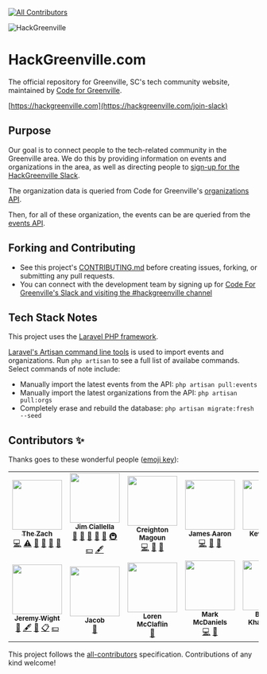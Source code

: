 
<!-- ALL-CONTRIBUTORS-BADGE:START - Do not remove or modify this section -->
[![All Contributors](https://img.shields.io/badge/all_contributors-13-orange.svg?style=flat-square)](#contributors-)
<!-- ALL-CONTRIBUTORS-BADGE:END -->
  
![HackGreenville](https://stage.hackgreenville.com/img/logo-v2.png)  
  
# HackGreenville.com

The official repository for Greenville, SC's tech community website, maintained by [Code for Greenville](https://github.com/codeforgreenville).    
    
[https://hackgreenville.com](https://hackgreenville.com/join-slack)
    
## Purpose 

Our goal is to connect people to the tech-related community in the Greenville area. We do this by providing information on events and organizations in the area, as well as directing people to [sign-up for the HackGreenville Slack](https://hackgreenville.com/join-slack).    
    
The organization data is queried from Code for Greenville's [organizations API](https://github.com/codeforgreenville/OpenData/blob/master/ORGANIZATIONS_API.md).

Then, for all of these organization, the events can be are queried from the [events API](https://github.com/codeforgreenville/upstate_tech_cal_service).    


## Forking and Contributing

* See this project's [CONTRIBUTING.md](CONTRIBUTING.md) before creating issues, forking, or submitting any pull requests.
* You can connect with the development team by signing up for [Code For Greenville's Slack and visiting the #hackgreenville channel](https://codeforgreenville.org/)

## Tech Stack Notes
This project uses the [Laravel PHP framework](https://laravel.com).

[Laravel's Artisan command line tools](https://laravel.com/docs/master/artisan) is used to import events and organizations.  Run `php artisan` to see a full list of availabe commands. Select commands of note include:

* Manually import the latest events from the API: `php artisan pull:events`
* Manually import the latest organizations from the API: `php artisan pull:orgs`
* Completely erase and rebuild the database: `php artisan migrate:fresh --seed`

## Contributors ✨

Thanks goes to these wonderful people ([emoji key](https://allcontributors.org/docs/en/emoji-key)):

<!-- ALL-CONTRIBUTORS-LIST:START - Do not remove or modify this section -->
<!-- prettier-ignore-start -->
<!-- markdownlint-disable -->
<table>
  <tr>
    <td align="center"><a href="http://www.turtlebytes.com, https://storagetreasures.com/"><img src="https://avatars0.githubusercontent.com/u/4049321?v=4?s=100" width="100px;" alt=""/><br /><sub><b>The Zach</b></sub></a><br /><a href="https://github.com/codeforgreenville/hackgreenville-com/commits?author=zach2825" title="Code">💻</a> <a href="https://github.com/codeforgreenville/hackgreenville-com/commits?author=zach2825" title="Tests">⚠️</a> <a href="https://github.com/codeforgreenville/hackgreenville-com/pulls?q=is%3Apr+reviewed-by%3Azach2825" title="Reviewed Pull Requests">👀</a> <a href="#ideas-zach2825" title="Ideas, Planning, & Feedback">🤔</a> <a href="#design-zach2825" title="Design">🎨</a> <a href="#question-zach2825" title="Answering Questions">💬</a></td>
    <td align="center"><a href="https://github.com/allella"><img src="https://avatars0.githubusercontent.com/u/1777776?v=4?s=100" width="100px;" alt=""/><br /><sub><b>Jim Ciallella</b></sub></a><br /><a href="#maintenance-allella" title="Maintenance">🚧</a> <a href="https://github.com/codeforgreenville/hackgreenville-com/pulls?q=is%3Apr+reviewed-by%3Aallella" title="Reviewed Pull Requests">👀</a> <a href="#question-allella" title="Answering Questions">💬</a> <a href="#ideas-allella" title="Ideas, Planning, & Feedback">🤔</a> <a href="https://github.com/codeforgreenville/hackgreenville-com/commits?author=allella" title="Documentation">📖</a> <a href="#infra-allella" title="Infrastructure (Hosting, Build-Tools, etc)">🚇</a> <a href="#financial-allella" title="Financial">💵</a> <a href="#content-allella" title="Content">🖋</a></td>
    <td align="center"><a href="https://github.com/magoun"><img src="https://avatars1.githubusercontent.com/u/6494252?v=4?s=100" width="100px;" alt=""/><br /><sub><b>Creighton Magoun</b></sub></a><br /><a href="https://github.com/codeforgreenville/hackgreenville-com/commits?author=magoun" title="Code">💻</a> <a href="https://github.com/codeforgreenville/hackgreenville-com/issues?q=author%3Amagoun" title="Bug reports">🐛</a> <a href="#ideas-magoun" title="Ideas, Planning, & Feedback">🤔</a></td>
    <td align="center"><a href="https://github.com/Jaaron0606"><img src="https://avatars1.githubusercontent.com/u/18074750?v=4?s=100" width="100px;" alt=""/><br /><sub><b>James Aaron</b></sub></a><br /><a href="https://github.com/codeforgreenville/hackgreenville-com/commits?author=Jaaron0606" title="Code">💻</a> <a href="https://github.com/codeforgreenville/hackgreenville-com/issues?q=author%3AJaaron0606" title="Bug reports">🐛</a> <a href="#ideas-Jaaron0606" title="Ideas, Planning, & Feedback">🤔</a></td>
    <td align="center"><a href="https://github.com/kevindees"><img src="https://avatars1.githubusercontent.com/u/348368?v=4?s=100" width="100px;" alt=""/><br /><sub><b>Kevin Dees</b></sub></a><br /><a href="https://github.com/codeforgreenville/hackgreenville-com/commits?author=kevindees" title="Code">💻</a> <a href="https://github.com/codeforgreenville/hackgreenville-com/issues?q=author%3Akevindees" title="Bug reports">🐛</a></td>
    <td align="center"><a href="https://github.com/JSn1nj4"><img src="https://avatars1.githubusercontent.com/u/5084820?v=4?s=100" width="100px;" alt=""/><br /><sub><b>Elliot Derhay</b></sub></a><br /><a href="https://github.com/codeforgreenville/hackgreenville-com/commits?author=JSn1nj4 " title="Code">💻</a> <a href="https://github.com/codeforgreenville/hackgreenville-com/issues?q=author%3AJSn1nj4 " title="Bug reports">🐛</a> <a href="#ideas-JSn1nj4 " title="Ideas, Planning, & Feedback">🤔</a></td>
    <td align="center"><a href="http://twitter.com/fancybike"><img src="https://avatars0.githubusercontent.com/u/4888730?v=4?s=100" width="100px;" alt=""/><br /><sub><b>Pamela</b></sub></a><br /><a href="https://github.com/codeforgreenville/hackgreenville-com/commits?author=pamelawoodbrowne" title="Documentation">📖</a> <a href="#content-pamelawoodbrowne" title="Content">🖋</a> <a href="#ideas-pamelawoodbrowne" title="Ideas, Planning, & Feedback">🤔</a> <a href="#eventOrganizing-pamelawoodbrowne" title="Event Organizing">📋</a></td>
  </tr>
  <tr>
    <td align="center"><a href="http://linktr.ee/jeremywight"><img src="https://avatars1.githubusercontent.com/u/8245600?v=4?s=100" width="100px;" alt=""/><br /><sub><b>Jeremy Wight</b></sub></a><br /><a href="https://github.com/codeforgreenville/hackgreenville-com/commits?author=jeremywight" title="Documentation">📖</a> <a href="#content-jeremywight" title="Content">🖋</a> <a href="#ideas-jeremywight" title="Ideas, Planning, & Feedback">🤔</a> <a href="#eventOrganizing-jeremywight" title="Event Organizing">📋</a> <a href="#financial-jeremywight" title="Financial">💵</a></td>
    <td align="center"><a href="https://github.com/jadelbe418"><img src="https://avatars1.githubusercontent.com/u/5350758?v=4?s=100" width="100px;" alt=""/><br /><sub><b>Jacob</b></sub></a><br /><a href="https://github.com/codeforgreenville/hackgreenville-com/commits?author=jadelbe418" title="Documentation">📖</a></td>
    <td align="center"><a href="https://github.com/Mozillex"><img src="https://avatars2.githubusercontent.com/u/25697042?v=4?s=100" width="100px;" alt=""/><br /><sub><b>Loren McClaflin</b></sub></a><br /><a href="https://github.com/codeforgreenville/hackgreenville-com/issues?q=author%3AMozillex" title="Bug reports">🐛</a></td>
    <td align="center"><a href="https://github.com/MarkMcDaniels"><img src="https://avatars3.githubusercontent.com/u/8277379?v=4?s=100" width="100px;" alt=""/><br /><sub><b>Mark McDaniels</b></sub></a><br /><a href="https://github.com/codeforgreenville/hackgreenville-com/commits?author=MarkMcDaniels" title="Code">💻</a> <a href="https://github.com/codeforgreenville/hackgreenville-com/issues?q=author%3AMarkMcDaniels" title="Bug reports">🐛</a></td>
    <td align="center"><a href="https://github.com/bogdankharchenko"><img src="https://avatars.githubusercontent.com/u/32746389?v=4?s=100" width="100px;" alt=""/><br /><sub><b>Bogdan Kharchenko</b></sub></a><br /><a href="https://github.com/codeforgreenville/hackgreenville-com/commits?author=bogdankharchenko" title="Code">💻</a> <a href="#design-bogdankharchenko" title="Design">🎨</a></td>
    <td align="center"><a href="https://olivia.sculley.dev"><img src="https://avatars.githubusercontent.com/u/88074048?v=4?s=100" width="100px;" alt=""/><br /><sub><b>Olivia Sculley</b></sub></a><br /><a href="https://github.com/codeforgreenville/hackgreenville-com/commits?author=oliviasculley" title="Code">💻</a> <a href="#ideas-oliviasculley" title="Ideas, Planning, & Feedback">🤔</a> <a href="#infra-oliviasculley" title="Infrastructure (Hosting, Build-Tools, etc)">🚇</a> <a href="https://github.com/codeforgreenville/hackgreenville-com/commits?author=oliviasculley" title="Documentation">📖</a> <a href="#content-oliviasculley" title="Content">🖋</a></td>
  </tr>
</table>

<!-- markdownlint-restore -->
<!-- prettier-ignore-end -->

<!-- ALL-CONTRIBUTORS-LIST:END -->

This project follows the [all-contributors](https://github.com/all-contributors/all-contributors) specification. Contributions of any kind welcome!
